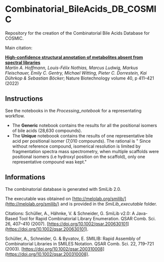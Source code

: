 # Combinatorial_BileAcids_DB_COSMIC
Repository for the creation of the Combinatorial Bile Acids Database for COSMIC.

Main citation:

**[High-confidence structural annotation of metabolites absent from spectral libraries](https://www.nature.com/articles/s41587-021-01045-9)** \
*Martin A. Hoffmann, Louis-Félix Nothias, Marcus Ludwig, Markus Fleischauer, Emily C. Gentry, Michael Witting, Pieter C. Dorrestein, Kai Dührkop & Sebastian Böcker*; Nature Biotechnology volume 40, p 411–421 (2022)

## Instructions
See the notebooks in the *Processing_notebook* for a representating workflow.
- The **Generic** notebook contains the results for all the positional isomers of bile acids (28,630 compounds).
- The **Unique** noteboook contains the results of one representative bile acid per positional isomer (7,010 compounds). The rational is " Since without reference compound, isomerical resolution is limited by fragmentation spectra mass spectrometry, when multiple scaffolds were positional isomers (i.e hydroxyl position on the scaffold), only one representative compound was kept."

## Informations
The combinatorial database is generated with SmiLib 2.0. 

The executable was obtained on [http://melolab.org/smilib/](http://melolab.org/smilib/) and is provided in the *SmiLib_executable* folder.

Citations:
Schüller, A., Hähnke, V. & Schneider, G. SmiLib v2.0: A Java-Based Tool for Rapid Combinatorial Library Enumeration. QSAR Comb. Sci. 26, 407–410 (2007). [https://doi.org/10.1002/qsar.200630101](https://doi.org/10.1002/qsar.200630101).

Schüller, A., Schneider, G. & Byvatov, E. SMILIB: Rapid Assembly of Combinatorial Libraries in SMILES Notation. QSAR Comb. Sci. 22, 719–721 (2003). [https://doi.org/10.1002/qsar.200310008](https://doi.org/10.1002/qsar.200310008).
